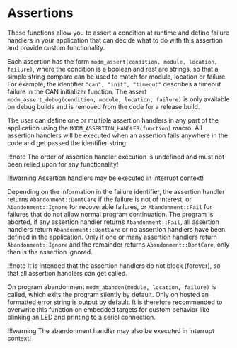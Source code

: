 # Assertions

These functions allow you to assert a condition at runtime and define
failure handlers in your application that can decide what to do with this
assertion and provide custom functionality.

Each assertion has the form `modm_assert(condition, module, location, failure)`,
where the condition is a boolean and rest are strings, so that a simple
string compare can be used to match for module, location or failure.
For example, the identifier `"can", "init", "timeout"` describes a timeout
failure in the CAN initializer function.
The assert `modm_assert_debug(condition, module, location, failure)` is only
available on debug builds and is removed from the code for a release build.

The user can define one or multiple assertion handlers in any part of the
application using the `MODM_ASSERTION_HANDLER(function)` macro.
All assertion handlers will be executed when an assertion fails anywhere in
the code and get passed the identifier string.

!!!note
	The order of assertion handler execution is undefined and must not been
	relied upon for any functionality!

!!!warning
	Assertion handlers may be executed in interrupt context!

Depending on the information in the failure identifier, the assertion handler
returns `Abandonment::DontCare` if the failure is not of interest, or
`Abandonment::Ignore` for recoverable failures, or `Abandonment::Fail` for
failures that do not allow normal program continuation.
The program is aborted, if any assertion handler returns `Abandonment::Fail`,
all assertion handlers return `Abandonment::DontCare` or no assertion
handlers have been defined in the application.
Only if one or many assertion handlers return `Abandonment::Ignore` and the
remainder returns `Abandonment::DontCare`, only then is the assertion ignored.

!!!note
	It is intended that the assertion handlers do not block (forever), so that
	all assertion handlers can get called.

On program abandonment `modm_abandon(module, location, failure)` is called,
which exits the program silently by default.
Only on hosted an formatted error string is output by default.
It is therefore recommended to overwrite this function on embedded targets
for custom behavior like blinking an LED and printing to a serial connection.

!!!warning
	The abandonment handler may also be executed in interrupt context!

